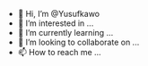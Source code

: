 - 👋 Hi, I’m @Yusufkawo
- 👀 I’m interested in ...
- 🌱 I’m currently learning ...
- 💞️ I’m looking to collaborate on ...
- 📫 How to reach me ...

<!---
Yusufkawo/Yusufkawo is a ✨ special ✨ repository because its `README.md` (this file) appears on your GitHub profile.
You can click the Preview link to take a look at your changes.
--->
